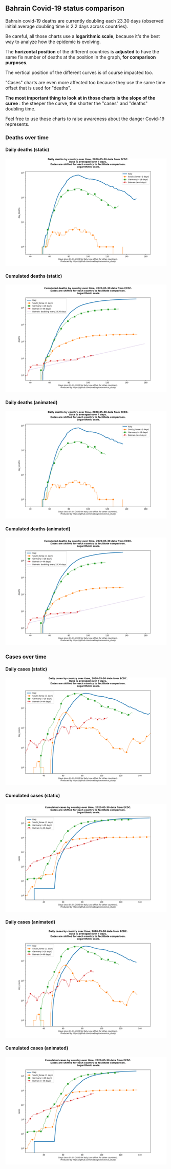## Bahrain Covid-19 status comparison 

Bahrain covid-19 deaths are currently doubling each 23.30 days (observed initial average doubling time is 2.2 days across countries).



Be careful, all those charts use a **logarithmic scale**, because it's the best way to analyze how the epidemic is evolving.
 
The **horizontal position** of the different countries is **adjusted** to have the same fix number of deaths at the position in the graph, **for comparison purposes**.

The vertical position of the different curves is of course impacted too.

"Cases" charts are even more affected too because they use the same time offset that is used for "deaths".

**The most important thing to look at in those charts is the slope of the curve** : the steeper the curve, the shorter the "cases" and "deaths" doubling time.

Feel free to use these charts to raise awareness about the danger Covid-19 represents. 


 
### Deaths over time
 
#### Daily deaths (static)
![Bahrain covid-19 daily deaths static chart](https://raw.githubusercontent.com/madlag/coronavirus_study/master/notebooks/graphs/2020-05-30/countries/Bahrain/2020-05-30_Bahrain_day_deaths.png "Bahrain covid-19 day_deaths static chart")   
 
#### Cumulated deaths (static)
![Bahrain covid-19 cumulated deaths static chart](https://raw.githubusercontent.com/madlag/coronavirus_study/master/notebooks/graphs/2020-05-30/countries/Bahrain/2020-05-30_Bahrain_deaths.png "Bahrain covid-19 deaths static chart")   
 
#### Daily deaths (animated)
![Bahrain covid-19 daily deaths animated chart](https://raw.githubusercontent.com/madlag/coronavirus_study/master/notebooks/graphs/2020-05-30/countries/Bahrain/2020-05-30_Bahrain_day_deaths.gif "Bahrain covid-19 day_deaths animated chart")   
 
#### Cumulated deaths (animated)
![Bahrain covid-19 cumulated deaths animated chart](https://raw.githubusercontent.com/madlag/coronavirus_study/master/notebooks/graphs/2020-05-30/countries/Bahrain/2020-05-30_Bahrain_deaths.gif "Bahrain covid-19 deaths animated chart")   

 
### Cases over time
 
#### Daily cases (static)
![Bahrain covid-19 daily cases static chart](https://raw.githubusercontent.com/madlag/coronavirus_study/master/notebooks/graphs/2020-05-30/countries/Bahrain/2020-05-30_Bahrain_day_cases.png "Bahrain covid-19 day_cases static chart")   
 
#### Cumulated cases (static)
![Bahrain covid-19 cumulated cases static chart](https://raw.githubusercontent.com/madlag/coronavirus_study/master/notebooks/graphs/2020-05-30/countries/Bahrain/2020-05-30_Bahrain_cases.png "Bahrain covid-19 cases static chart")   
 
#### Daily cases (animated)
![Bahrain covid-19 daily cases animated chart](https://raw.githubusercontent.com/madlag/coronavirus_study/master/notebooks/graphs/2020-05-30/countries/Bahrain/2020-05-30_Bahrain_day_cases.gif "Bahrain covid-19 day_cases animated chart")   
 
#### Cumulated cases (animated)
![Bahrain covid-19 cumulated cases animated chart](https://raw.githubusercontent.com/madlag/coronavirus_study/master/notebooks/graphs/2020-05-30/countries/Bahrain/2020-05-30_Bahrain_cases.gif "Bahrain covid-19 cases animated chart")   

